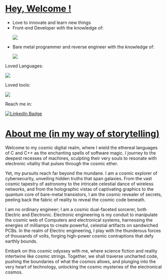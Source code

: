 <h1><u>Hey, Welcome !</u></h1>
<div>
  <ul>
    <li>Love to innovate and learn new things</li>
    <li>Front-end Developer with the knowledge of: 
      <p><img src="https://skillicons.dev/icons?i=html,css,js"></p></li>
      <li>Bare metal programmer and reverse engineer with the knowledge of:
     <p><img src="https://skillicons.dev/icons?i=c,rust"</p></li>
  </ul>
  <p>Loved Languages: </p>
<a href="https://skillicons.dev">
            <img src="https://skillicons.dev/icons?i=cpp,rust,c,python" /></a>
  <p>Loved tools:</p>
  <a href="https://skillicons.dev">
            <img src="https://skillicons.dev/icons?i=emacs,linux" /></a>
   <p>Reach me in: </p> 
      <a href= "https://www.linkedin.com/in/tamilanth">
        <img src="https://img.shields.io/badge/LinkedIn-blue?style=for-the-badge&logo=linkedin&logoColor=white" alt="LinkedIn Badge"/>
      </a>
</div>
<h1><u>About me (in my way of storytelling)</u></h1>
Welcome to my cosmic digital realm, where I wield the ethereal languages of C and C++ as the enchanting spells of software magic. I journey to the deepest recesses of machines, sculpting their very souls to resonate with electronic vitality that pulses through the cosmic ether.

Yet, my pursuits reach far beyond the mundane. I am a cosmic explorer of cybersecurity, unveiling hidden truths that span galaxies. From the vast cosmic tapestry of astronomy to the intricate celestial dance of wireless networks, and from the holographic vistas of captivating graphics to the quantum core of bare-metal transistors, I am the cosmic revealer of secrets, peeling back the fabric of reality to reveal the cosmic code beneath.

I am no ordinary engineer; I am a cosmic dual-faceted sorcerer, both Electric and Electronic. Electronic engineering is my conduit to manipulate the cosmic web of Computers and electronical systems, harnessing the energies of milliamps to create powerful, celestial artifacts on sandwiched PCBs. In the realm of Electric engineering, I play with the thunderous forces of thousands of volts, forging high-power cosmic contraptions that defy earthly bounds.

Embark on this cosmic odyssey with me, where science fiction and reality intertwine like cosmic strings. Together, we shall traverse uncharted code, pushing the boundaries of what the cosmos allows, and plunging into the very heart of technology, unlocking the cosmic mysteries of the electronical cosmos.

